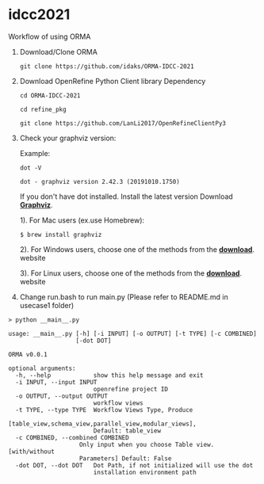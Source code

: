 # idcc2021

Workflow of using ORMA

1. Download/Clone ORMA 

     `git clone https://github.com/idaks/ORMA-IDCC-2021`

2. Download OpenRefine Python Client library Dependency

     `cd ORMA-IDCC-2021`
     
     `cd refine_pkg`
     
     `git clone https://github.com/LanLi2017/OpenRefineClientPy3`


3. Check your graphviz version:
   
   Example:
   
     `dot -V`
  
     `dot - graphviz version 2.42.3 (20191010.1750)`
     
      
   If you don't have dot installed. Install the latest version Download **[Graphviz](https://www.graphviz.org/download/)**.


    1). For Mac users (ex.use Homebrew):
    
    `$ brew install graphviz`
    
    
    2). For Windows users, choose one of the methods from the **[download](https://www.graphviz.org/download/)**. website
    
    
    3). For Linux users, choose one of the methods from the **[download](https://www.graphviz.org/download/)**. website
    
    
4. Change run.bash to run main.py (Please refer to README.md in usecase1 folder)

`> python __main__.py `

    usage: __main__.py [-h] [-i INPUT] [-o OUTPUT] [-t TYPE] [-c COMBINED]
                       [-dot DOT]
    
    ORMA v0.0.1
    
    optional arguments:
      -h, --help            show this help message and exit
      -i INPUT, --input INPUT
                            openrefine project ID
      -o OUTPUT, --output OUTPUT
                            workflow views
      -t TYPE, --type TYPE  Workflow Views Type, Produce
                            [table_view,schema_view,parallel_view,modular_views],
                            Default: table_view
      -c COMBINED, --combined COMBINED
                        Only input when you choose Table view. [with/without
                        Parameters] Default: False
      -dot DOT, --dot DOT   Dot Path, if not initialized will use the dot
                            installation environment path